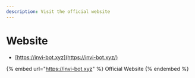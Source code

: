 ```yaml
---
description: Visit the official website
---
```


# Website

- [https://invi-bot.xyz](https://invi-bot.xyz/)

{% embed url="https://invi-bot.xyz" %}
Official Website
{% endembed %}
